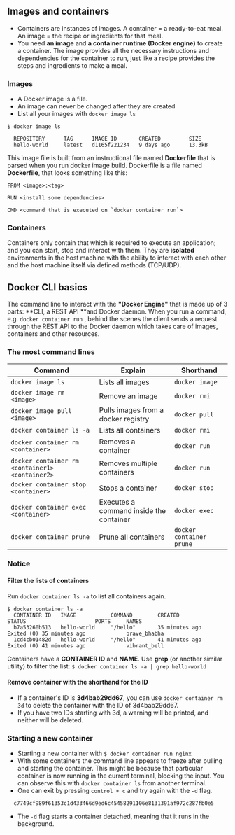 
## Images and containers 
- Containers are instances of images. A container = a ready-to-eat meal. An image = the recipe or ingredients for that meal.
-  You need **an image** and **a container runtime (Docker engine)** to create a container. The image provides all the necessary instructions and dependencies for the container to run, just like a recipe provides the steps and ingredients to make a meal.

### Images 
- A Docker image is a file.
- An image can never be changed after they are created
- List all your images with ```docker image ls```

```
$ docker image ls

  REPOSITORY      TAG      IMAGE ID       CREATED         SIZE
  hello-world     latest   d1165f221234   9 days ago      13.3kB
```

This image file is built from an instructional file named **Dockerfile** that is parsed when you run docker image build.
Dockerfile is a file named **Dockerfile**, that looks something like this:
```
FROM <image>:<tag>

RUN <install some dependencies>

CMD <command that is executed on `docker container run`>
```
### Containers 
Containers only contain that which is required to execute an application; and you can start, stop and interact with them. They are **isolated** environments in the host machine with the ability to interact with each other and the host machine itself via defined methods (TCP/UDP).
## Docker CLI basics
The command line to interact with the **"Docker Engine"** that is made up of 3 parts: **CLI, a REST API **and Docker daemon. When you run a command, e.g. ```docker container run```
, behind the scenes the client sends a request through the REST API to the Docker daemon which takes care of images, containers and other resources.
### The most command lines 
| Command | Explain | Shorthand |
|------------------|------------------|------------------|
| ```docker image ls```  | Lists all images  | ```docker image```  |
| ```docker image rm <image>```  | Remove an image  | ```docker rmi``` |
| ```docker image pull <image>```  | Pulls images from a docker registry  | ```docker pull``` |
| ```docker container ls -a```  | Lists all containers  | ```docker rmi``` |
| ```docker container rm <container>```  | Removes a container  | ```docker run``` |
| ```docker container rm <container1> <container2>```  | Removes multiple containers  | ```docker run``` |
| ```docker container stop <container>```  | Stops a container  | ```docker stop``` |
| ```docker container exec <container>```  | Executes a command inside the container   | ```docker exec``` |
| ```docker container prune```  | Prune all containers  | ```docker container prune``` |

### Notice
#### Filter the lists of containers 
Run ```docker container ls -a``` to list all containers again.
```
$ docker container ls -a
  CONTAINER ID   IMAGE           COMMAND        CREATED          STATUS                      PORTS     NAMES
  b7a53260b513   hello-world     "/hello"       35 minutes ago   Exited (0) 35 minutes ago             brave_bhabha
  1cd4cb01482d   hello-world     "/hello"       41 minutes ago   Exited (0) 41 minutes ago             vibrant_bell
```
Containers have a **CONTAINER ID** and **NAME**. Use **grep** (or another similar utility) to filter the list:
```$ docker container ls -a | grep hello-world```

#### Remove container with the shorthand for the ID
- If a container's ID is **3d4bab29dd67**, you can use ```docker container rm 3d``` to delete the container with the ID of 3d4bab29dd67.
- If you have two IDs starting with 3d, a warning will be printed, and neither will be deleted.

### Starting a new container 
- Starting a new container with ```$ docker container run nginx```
- With some containers the command line appears to freeze after pulling and starting the container. This might be because that particular container is now running in the current terminal, blocking the input. You can observe this with ```docker container ls``` from another terminal.
-  One can exit by pressing ```control + c``` and try again with the ```-d``` flag.
```$ docker container run -d nginx
  c7749cf989f61353c1d433466d9ed6c45458291106e8131391af972c287fb0e5
```
- The ```-d``` flag starts a container detached, meaning that it runs in the background. 

